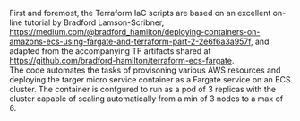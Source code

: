 First and foremost, the Terraform IaC scripts are based on an excellent on-line tutorial by Bradford Lamson-Scribner, https://medium.com/@bradford_hamilton/deploying-containers-on-amazons-ecs-using-fargate-and-terraform-part-2-2e6f6a3a957f, and adapted from the accompanying TF artifacts shared at https://github.com/bradford-hamilton/terraform-ecs-fargate. <br />
The code automates the tasks of provisoning various AWS resources and deploying the targer micro service container as a Fargate service on an ECS cluster. The container is confgured to run as a pod of 3 replicas with the cluster capable of scaling automatically from a min of 3 nodes to a max of 6. <br />
